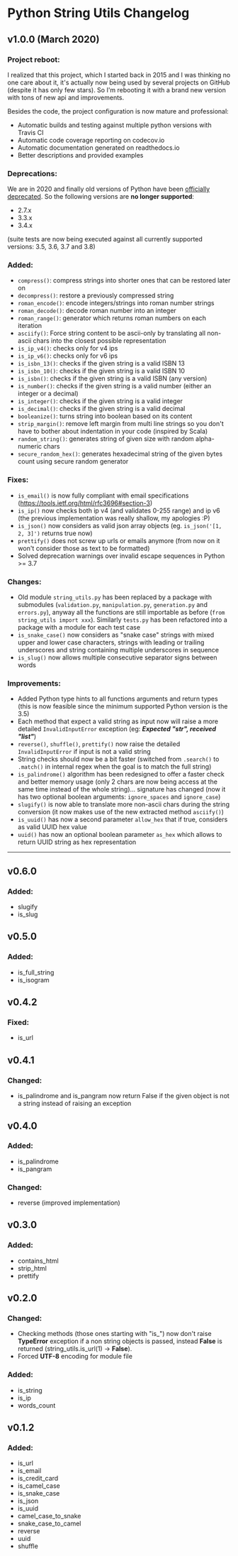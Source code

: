 # Python String Utils Changelog

## v1.0.0 (March 2020)

### Project reboot:

I realized that this project, which I started back in 2015 and I was thinking no one care about it, it's actually now
being used by several projects on GitHub (despite it has only few stars).
So I'm rebooting it with a brand new version with tons of new api and improvements.

Besides the code, the project configuration is now mature and professional: 
- Automatic builds and testing against multiple python versions with Travis CI
- Automatic code coverage reporting on codecov.io
- Automatic documentation generated on readthedocs.io
- Better descriptions and provided examples


### Deprecations:

We are in 2020 and finally old versions of Python have been 
[officially deprecated](https://www.python.org/doc/sunset-python-2/).
So the following versions are **no longer supported**:

- 2.7.x
- 3.3.x
- 3.4.x

(suite tests are now being executed against all currently supported versions: 3.5, 3.6, 3.7 and 3.8)

### Added:

- `compress()`: compress strings into shorter ones that can be restored later on
- `decompress()`: restore a previously compressed string
- `roman_encode()`: encode integers/strings into roman number strings
- `roman_decode()`: decode roman number into an integer
- `roman_range()`: generator which returns roman numbers on each iteration
- `asciify()`: Force string content to be ascii-only by translating all non-ascii chars into the closest possible
 representation 
- `is_ip_v4()`: checks only for v4 ips
- `is_ip_v6()`: checks only for v6 ips
- `is_isbn_13()`: checks if the given string is a valid ISBN 13
- `is_isbn_10()`: checks if the given string is a valid ISBN 10
- `is_isbn()`: checks if the given string is a valid ISBN (any version)
- `is_number()`: checks if the given string is a valid number (either an integer or a decimal)
- `is_integer()`: checks if the given string is a valid integer
- `is_decimal()`: checks if the given string is a valid decimal
- `booleanize()`: turns string into boolean based on its content
- `strip_margin()`: remove left margin from multi line strings so you don't have to bother about indentation 
in your code (inspired by Scala)
- `random_string()`: generates string of given size with random alpha-numeric chars
- `secure_random_hex()`: generates hexadecimal string of the given bytes count using secure random generator

### Fixes:

- `is_email()` is now fully compliant with email specifications (https://tools.ietf.org/html/rfc3696#section-3)
- `is_ip()` now checks both ip v4 (and validates 0-255 range) and ip v6 
(the previous implementation was really shallow, my apologies :P)
- `is_json()` now considers as valid json array objects (eg. `is_json('[1, 2, 3]')` returns true now)
- `prettify()` does not screw up urls or emails anymore (from now on it won't consider those as text to be formatted)
- Solved deprecation warnings over invalid escape sequences in Python >= 3.7 

### Changes:

- Old module `string_utils.py` has been replaced by a package with submodules (`validation.py`, `manipulation.py`, 
`generation.py` and `errors.py`), anyway all the functions are still 
importable as before (`from string_utils import xxx`). Similarly `tests.py` has been refactored into a package 
with a module for each test case
- `is_snake_case()` now considers as "snake case" strings with mixed upper and lower case characters, strings with 
leading or trailing underscores and string containing multiple underscores in sequence
- `is_slug()` now allows multiple consecutive separator signs between words

### Improvements:

- Added Python type hints to all functions arguments and return types 
(this is now feasible since the minimum supported Python version is the 3.5)
- Each method that expect a valid string as input now will raise a more detailed `InvalidInputError` exception 
(eg: ***Expected "str", received "list"***)
- `reverse()`, `shuffle()`, `prettify()` now raise the detailed `InvalidInputError` if input is not a valid string
- String checks should now be a bit faster (switched from `.search()` to `.match()` in internal regex when the goal 
is to match the full string)
- `is_palindrome()` algorithm has been redesigned to offer a faster check and better memory usage 
(only 2 chars are now being access at the same time instead of the whole string)... 
signature has changed (now it has two optional boolean arguments: `ignore_spaces` and `ignore_case`)
- `slugify()` is now able to translate more non-ascii chars during the string conversion 
(it now makes use of the new extracted method `asciify()`)
- `is_uuid()` has now a second parameter `allow_hex` that if true, considers as valid UUID hex value
- `uuid()` has now an optional boolean parameter `as_hex` which allows to return UUID string as hex representation

---



## v0.6.0

### Added:

- slugify
- is_slug

## v0.5.0

### Added:

- is_full_string
- is_isogram

## v0.4.2

### Fixed:

- is_url

## v0.4.1

### Changed:

- is_palindrome and is_pangram now return False if the given object is not a string instead of raising an exception

## v0.4.0

### Added:

- is_palindrome
- is_pangram

### Changed:

- reverse (improved implementation)

## v0.3.0

### Added:

- contains_html
- strip_html
- prettify


## v0.2.0

### Changed:

- Checking methods (those ones starting with "is_") now don't raise **TypeError** exception
if a non string objects is passed, instead **False** is returned (string_utils.is_url(1) -> **False**).
- Forced **UTF-8** encoding for module file 

### Added:

- is_string
- is_ip
- words_count


## v0.1.2

### Added:

- is_url
- is_email
- is_credit_card
- is_camel_case
- is_snake_case
- is_json
- is_uuid
- camel_case_to_snake
- snake_case_to_camel
- reverse
- uuid
- shuffle
